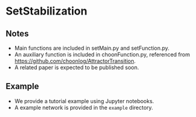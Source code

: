 # SetStabilization


## Notes

+ Main functions are included in setMain.py and setFunction.py.
+ An auxiliary function is included in choonFunction.py, referenced from https://github.com/choonlog/AttractorTransition.
+ A related paper is expected to be published soon.

## Example

+ We provide a tutorial example using Jupyter notebooks.
+ A example network is provided in the `example` directory.  
